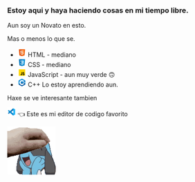 <h3>Estoy aqui y haya haciendo cosas en mi tiempo libre.</h3>
Aun soy un Novato en esto.

Mas o menos lo que se.

- <a href = "https://raw.githubusercontent.com/448L/448L/main/E4kbCZdVEAIjwkB.png"><img src = "icons8-html-5-96.png" width = "20px" height = "auto"></a>  HTML - mediano
- <a href = "https://raw.githubusercontent.com/448L/448L/main/E4kbCZdVEAIjwkB.png"><img src = "icons8-css3-96.png" width = "20px" height = "auto"></a>  CSS - mediano
- <a href = "https://raw.githubusercontent.com/448L/448L/main/E4kbCZdVEAIjwkB.png"><img src = "icons8-javascript-96.png" width = "20px" height = "auto"></a>  JavaScript - aun muy verde 🙃
- <a href = "https://raw.githubusercontent.com/448L/448L/main/E4kbCZdVEAIjwkB.png"><img src = "icons8-c++-96.png" width = "20px" height = "auto"></a> C++ Lo estoy aprendiendo aun.


Haxe se ve interesante tambien

<a href = "https://github.com/Microsoft/vscode"><img src = "icons8-visual-studio-code-2019-96.png" width = "20px" height = "auto" aling = "right"></a> 👈 Este es mi editor de codigo favorito


<a href= "https://raw.githubusercontent.com/448L/448L/main/E4kbCZdVEAIjwkB.png"><img src = "ac148350-6bb2-4595-9ff6-f5b127a539d9.gif" align = "left"></a>
<!-- A estas alturas no es necesario decir que me gusta Riolu/Lucario -->
